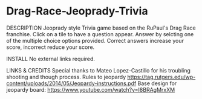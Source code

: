 # Drag-Race-Jeoprady-Trivia

DESCRIPTION
Jeoprady style Trivia game based on the RuPaul's Drag Race franchise. Click on a tile to have a question appear.
Answer by selcting one of the multiple choice options provided. Correct answers increase your score, incorrect reduce your score.

INSTALL
No external links required.


LINKS & CREDITS
Special thanks to Mateo Lopez-Castillo for his troubling shooting and though process.
Rules to jeopardy https://tag.rutgers.edu/wp-content/uploads/2014/05/Jeopardy-instructions.pdf 
Base design for jeopardy board: https://www.youtube.com/watch?v=I8BRAgMrxXM

